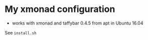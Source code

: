 # My xmonad configuration

* works with xmonad and taffybar 0.4.5 from apt in Ubuntu 16.04

See `install.sh`
